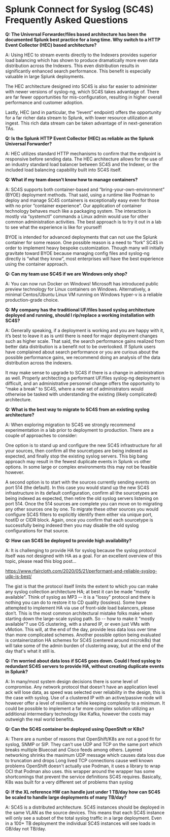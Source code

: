 # Splunk Connect for Syslog (SC4S) Frequently Asked Questions

**Q: The Universal Forwarder/files based architecture has been the documented Splunk best practice for a long time.  Why switch to a HTTP Event Collector (HEC) based architecture?**

A: Using HEC to stream events directly to the Indexers provides superior load balancing which has shown to produce dramatically more even data distribution across the Indexers. This even distribution results in significantly enhanced search performance. This benefit is especially valuable in large Splunk deployments.

The HEC architecture designed into SC4S is also far easier to administer with newer versions of syslog-ng, which SC4S takes advantage of.  There are far fewer opportunities for mis-configuration, resulting in higher overall performance and customer adoption.

Lastly, HEC (and in particular, the “/event” endpoint) offers the opportunity for a far richer data stream to Splunk, with lower resource utilization at ingest.  This rich data stream can be taken advantage of in next-generation TAs. 

**Q: Is the Splunk HTTP Event Collector (HEC) as reliable as the Splunk Universal Forwarder?**

A: HEC utilizes standard HTTP mechanisms to confirm that the endpoint is responsive before sending data. The HEC architecture allows for the use of an industry standard load balancer between SC4S and the Indexer, or the included load balancing capability built into SC4S itself.

**Q: What if my team doesn’t know how to manage containers?**

A: SC4S supports both container-based and “bring-your-own-environment” (BYOE) deployment methods. That said, using a runtime like Podman to deploy and manage SC4S containers is exceptionally easy even for those with no prior “container experience”. Our application of container technology behaves much like a packaging system. The interaction is mostly via “systemctl” commands a Linux admin would use for other common administration activities. The best approach is to try it out in a lab to see what the experience is like for yourself!

BYOE is intended for advanced deployments that can not use the Splunk container for some reason. One possible reason is a need to “fork” SC4S in order to implement heavy bespoke customization. Though many will initially gravitate toward BYOE because managing config files and syslog-ng directly is “what they know”, most enterprises will have the best experience using the container approach.

**Q: Can my team use SC4S if we are Windows only shop?**

A: You can now run Docker on Windows! Microsoft has introduced public preview technology for Linux containers on Windows. Alternatively, a minimal Centos/Ubuntu Linux VM running on Windows hyper-v is a reliable production-grade choice. 

**Q: My company has the traditional UF/files based syslog architecture deployed and running, should I rip/replace a working installation with SC4S?**

A: Generally speaking, if a deployment is working and you are happy with it, it’s best to leave it as is until there is need for major deployment changes such as higher scale. That said, the search performance gains realized from better data distribution is a benefit not to be overlooked. If Splunk users have complained about search performance or you are curious about the possible performance gains, we recommend doing an analysis of the data distribution across the indexers.

It may make sense to upgrade to SC4S if there is a change in administration as well.  Properly architecting a performant UF/files syslog-ng deployment is difficult, and an administrative personnel change offers the opportunity to “make a break”  to SC4S, where a new set of administrators would otherwise be tasked with understanding the existing (likely complicated) architecture.

**Q: What is the best way to migrate to SC4S from an existing syslog architecture?**

A: When exploring migration to SC4S we strongly recommend experimentation in a lab prior to deployment to production. There are a couple of approaches to consider: 

One option is to stand up and configure the new SC4S infrastructure for all your sources, then confirm all the sourcetypes are being indexed as expected, and finally stop the existing syslog servers. This big bang approach may result in the fewest duplicate events in Splunk vs other options. In some large or complex environments this may not be feasible however. 

A second option is to start with the sources currently sending events on port 514 (the default). In this case you would stand up the new SC4S infrastructure in its default configuration, confirm all the sourcetypes are being indexed as expected, then retire the old syslog servers listening on port 514. Once the 514 sources are complete you can move on to migrating any other sources one by one. To migrate these other sources you would configure SC4S filters to explicitly identify them either via unique port, hostID or CIDR block. Again, once you confirm that each sourcetype is successfully being indexed then you may disable the old syslog configurations for that source. 

**Q: How can SC4S be deployed to provide high availability?**

A: It is challenging to provide HA for syslog because the syslog protocol itself was not designed with HA as a goal. For an excellent overview of this topic, please read this blog post… 

https://www.rfaircloth.com/2020/05/21/performant-and-reliable-syslog-udp-is-best/

The gist is that the protocol itself limits the extent to which you can make any syslog collection architecture HA; at best it can be made "mostly available".  Think of syslog as MP3 -- it is a "lossy" protocol and there is nothing you can do to restore it to CD quality (lossless). Some have attempted to implement HA via use of front-side load balancers, please don’t.  This is the most common architectural mistake folks make when starting down the large-scale syslog path. So -- how to make it "mostly available"?  use OS clustering, with a shared IP, or even just VMs with vMotion.  This will, at the end of the day, provide less data loss over time than more complicated schemes. Another possible option being evaluated is containerization HA schemes for SC4S  (centered around microk8s) that will take some of the admin burden of clustering away, but at the end of the day that's what it still is.

**Q: I’m worried about data loss if SC4S goes down. Could I feed syslog to redundant SC4S servers to provide HA, without creating duplicate events in Splunk?**

A: In many/most system design decisions there is some level of compromise. Any network protocol that doesn't have an application level ack will lose data, as speed was selected over reliability in the design, this is the case with syslog. Use of a clustered IP with an active/passive node will however offer a level of resilience while keeping complexity to a minimum. 
It could be possible to implement a far more complex solution utilizing an additional intermediary technology like Kafka, however the costs may outweigh the real world benefits.

**Q: Can the SC4S container be deployed using OpenShift or K8s?**

A: There are a number of reasons that OpenShift/K8s are not a good fit for syslog, SNMP or SIP. They can't use UDP and TCP on the same port which breaks multiple Bluecoat and Cisco feeds among others.
Layered networking shrinks the maximum UDP message which causes data loss due to truncation and drops
Long lived TCP connections cause well known problems
OpenShift doesn't actually use Podman, it uses a library to wrap OCI that Podman also uses. this wrapper around the wrapper has some shortcomings that prevent the service definitions SC4S requires.
Basically, K8s was built for a very different set of problems than syslog

**Q: If the XL reference HW can handle just under 1 TB/day how can SC4S be scaled to handle large deployments of many TB/day?**

A: SC4S is a distributed architecture. SC4S instances should be deployed in the same VLAN as the source devices. This means that each SC4S instance will only see a subset of the total syslog traffic in a large deployment. Even in a 100+ TB deployment the individual SC4S instances will see loads in GB/day not TB/day.
